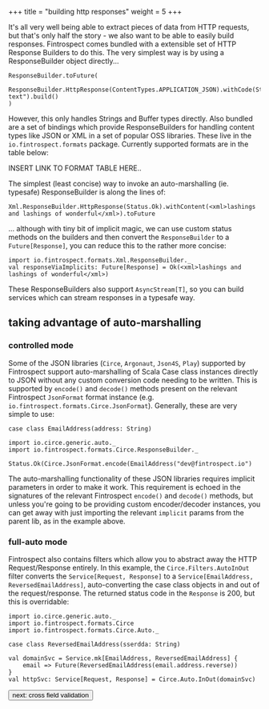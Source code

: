 +++
title = "building http responses"
weight = 5
+++

It's all very well being able to extract pieces of data from HTTP requests, but that's only half the story - we also want to be able to easily build responses. Fintrospect comes bundled with a extensible set of HTTP Response Builders to do this. The very simplest way is by using a ResponseBuilder object directly...
```
ResponseBuilder.toFuture(
    ResponseBuilder.HttpResponse(ContentTypes.APPLICATION_JSON).withCode(Status.Ok).withContent("some text").build()
)
```

However, this only handles Strings and Buffer types directly. Also bundled are a set of bindings which provide ResponseBuilders for 
handling content types like JSON or XML in a set of popular OSS libraries. These live in the ```io.fintrospect.formats``` package. Currently supported formats are in the table below:

INSERT LINK TO FORMAT TABLE HERE..

The simplest (least concise) way to invoke an auto-marshalling (ie. typesafe) ResponseBuilder is along the lines of:
```
Xml.ResponseBuilder.HttpResponse(Status.Ok).withContent(<xml>lashings and lashings of wonderful</xml>).toFuture
```
... although with tiny bit of implicit magic, we can use custom status methods on the builders and then convert the `ResponseBuilder` to 
a `Future[Response]`, you can reduce this to the rather more concise:
```
import io.fintrospect.formats.Xml.ResponseBuilder._
val responseViaImplicits: Future[Response] = Ok(<xml>lashings and lashings of wonderful</xml>)
```

These ResponseBuilders also support `AsyncStream[T]`, so you can build services which can stream responses in a typesafe way.

## taking advantage of auto-marshalling
### controlled mode
Some of the JSON libraries (`Circe`, `Argonaut`, `Json4S`, `Play`) supported by Fintrospect support auto-marshalling of Scala Case 
class instances directly to JSON without any custom conversion code needing to be written. This is supported by `encode()` and `decode()` 
methods present on the relevant Fintrospect `JsonFormat` format instance (e.g. `io.fintrospect.formats.Circe.JsonFormat`). Generally, 
 these are very simple to use:
```
case class EmailAddress(address: String)

import io.circe.generic.auto._
import io.fintrospect.formats.Circe.ResponseBuilder._

Status.Ok(Circe.JsonFormat.encode(EmailAddress("dev@fintrospect.io")
```
The auto-marshalling functionality of these JSON libraries requires implicit parameters in order to make it work. This requirement is 
echoed in the signatures of the relevant Fintrospect `encode()` and `decode()` methods, but unless you're going to be providing custom 
encoder/decoder instances, you can get away with just importing the relevant `implicit` params from the parent lib, as in the example above.

### full-auto mode
Fintrospect also contains filters which allow you to abstract away the HTTP Request/Response entirely. In this example, 
the `Circe.Filters.AutoInOut` filter converts the `Service[Request, Response]` to a `Service[EmailAddress, ReversedEmailAddress]`, auto-converting 
the case class objects in and out of the request/response. The returned status code in the `Response` is 200, but this is overridable:
```
import io.circe.generic.auto._
import io.fintrospect.formats.Circe
import io.fintrospect.formats.Circe.Auto._

case class ReversedEmailAddress(sserdda: String)

val domainSvc = Service.mk[EmailAddress, ReversedEmailAddress] { 
    email => Future(ReversedEmailAddress(email.address.reverse)) 
}
val httpSvc: Service[Request, Response] = Circe.Auto.InOut(domainSvc)    
```

<a class="next" href="http://fintrospect.io/cross-field-validation"><button type="button" class="btn btn-sm btn-default">next: cross field validation</button></a>
